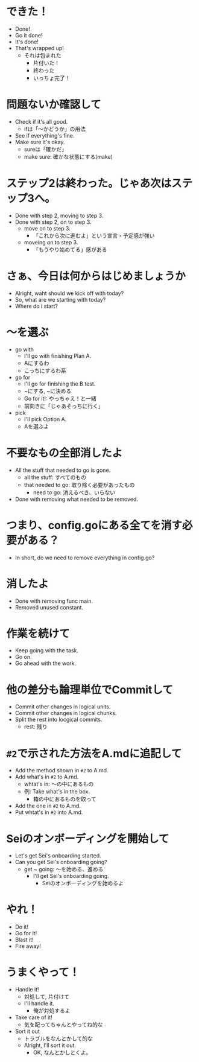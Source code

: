 # できた！

- Done!
- Go it done!
- It's done!
- That's wrapped up!
    - それは包まれた
        - 片付いた！
        - 終わった
        - いっちょ完了！

# 問題ないか確認して

- Check if it's all good.
    - ifは「〜かどうか」の用法
- See if everything's fine.
- Make sure it's okay.
    - sureは「確かだ」
    - make sure: 確かな状態にする(make)

# ステップ2は終わった。じゃあ次はステップ3へ。

- Done with step 2, moving to step 3.
- Done with step 2, on to step 3.
    - move on to step 3.
        - 「これから次に進むよ」という宣言・予定感が強い
    - moveing on to step 3.
        - 「もうやり始めてる」感がある

# さぁ、今日は何からはじめましょうか

- Alright, waht should we kick off with today?
- So, what are we starting with today?
- Where do i start?

# 〜を選ぶ

- go with
    - I'll go with finishing Plan A.
    - Aにするわ
    - こっちにするわ系
- go for
    - I'll go for finishing the B test.
    - ~にする, ~に決める
    - Go for it!: やっちゃえ！と一緒
    - 前向きに「じゃあそっちに行く」
- pick
    - I'll pick Option A.
    - Aを選ぶよ

# 不要なもの全部消したよ

- All the stuff that needed to go is gone.
    - all the stuff: すべてのもの
    - that needed to go: 取り除く必要があったもの
        - need to go: 消えるべき、いらない
- Done with removing what needed to be removed.

# つまり、config.goにある全てを消す必要がある？

- In short, do we need to remove everything in config.go?

# 消したよ

- Done with removing func main.
- Removed unused constant.

# 作業を続けて

- Keep going with the task.
- Go on.
- Go ahead with the work.

# 他の差分も論理単位でCommitして

- Commit other changes in logical units.
- Commit other changes in logical chunks.
- Split the rest into locgical commits.
    - rest: 残り

# `#2`で示された方法をA.mdに追記して

- Add the method shown in `#2` to A.md.
- Add what's in `#2` to A.md.
    - whtat's in: 〜の中にあるもの
    - 例: Take what's in the box.
        - 箱の中にあるものを取って
- Add the one in `#2` to A.md.
- Put whtat's in `#2` into A.md.

# Seiのオンボーディングを開始して

- Let's get Sei's onboarding started.
- Can you get Sei's onboarding going?
    - get ~ going: 〜を始める、進める
        - I'll get Sei's onboarding going.
            - Seiのオンボーディングを始めるよ

# やれ！

- Do it!
- Go for it!
- Blast it!
- Fire away!

# うまくやって！

- Handle it!
    - 対処して, 片付けて
    - I'll handle it.
        - 俺が対処するよ
- Take care of it!
    - 気を配ってちゃんとやってね的な
- Sort it out
    - トラブルをなんとかして的な
    - Alright, I'll sort it out.
        - OK, なんとかしとくよ。

